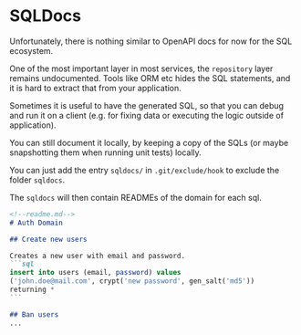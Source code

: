 # SQLDocs

Unfortunately, there is nothing similar to OpenAPI docs for now for the SQL ecosystem.

One of the most important layer in most services, the `repository` layer remains undocumented. Tools like ORM etc hides the SQL statements, and it is hard to extract that from your application.

Sometimes it is useful to have the generated SQL, so that you can debug and run it on a client (e.g. for fixing data or executing the logic outside of application).

You can still document it locally, by keeping a copy of the SQLs (or maybe snapshotting them when running unit tests) locally.

You can just add the entry `sqldocs/` in `.git/exclude/hook` to exclude the folder `sqldocs`.

The `sqldocs` will then contain READMEs of the domain for each sql.

````markdown
<!--readme.md-->
# Auth Domain

## Create new users

Creates a new user with email and password. 
```sql
insert into users (email, password) values
('john.doe@mail.com', crypt('new password', gen_salt('md5')) 
returning *
```

## Ban users
...
````
